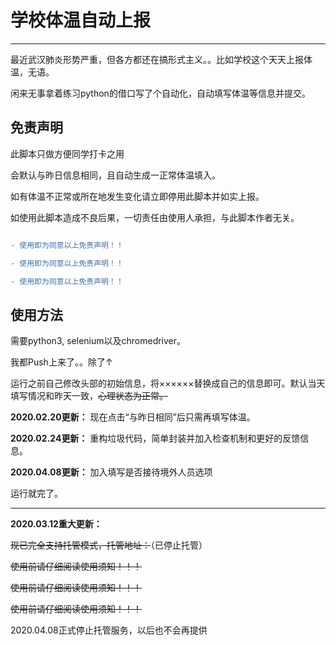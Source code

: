 # ﻿学校体温自动上报

---

最近武汉肺炎形势严重，但各方都还在搞形式主义。。比如学校这个天天上报体温，无语。

闲来无事拿着练习python的借口写了个自动化，自动填写体温等信息并提交。

## 免责声明

此脚本只做方便同学打卡之用

会默认与昨日信息相同，且自动生成一正常体温填入。

如有体温不正常或所在地发生变化请立即停用此脚本并如实上报。

如使用此脚本造成不良后果，一切责任由使用人承担，与此脚本作者无关。

```diff

- 使用即为同意以上免责声明！！

- 使用即为同意以上免责声明！！

- 使用即为同意以上免责声明！！

```

使用方法
---

需要python3, selenium以及chromedriver。

我都Push上来了。。除了↑

运行之前自己修改头部的初始信息，将××××××替换成自己的信息即可。默认当天填写情况和昨天一致，~~心理状态为正常。~~

**2020.02.20更新：**
现在点击“与昨日相同”后只需再填写体温。

**2020.02.24更新：**
重构垃圾代码，简单封装并加入检查机制和更好的反馈信息。

**2020.04.08更新：**
加入填写是否接待境外人员选项

运行就完了。

---

**2020.03.12重大更新：**

~~现已完全支持托管模式，托管地址：~~（已停止托管）

~~使用前请仔细阅读使用须知！！！~~

~~使用前请仔细阅读使用须知！！！~~

~~使用前请仔细阅读使用须知！！！~~

2020.04.08正式停止托管服务，以后也不会再提供
